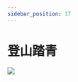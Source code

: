 ```yaml
---
sidebar_position: 17
---
```


# 登山踏青
<image src="sc-dialog/hiking" ratio="0.5" />
<dialog>
# Hey Carol, what are you doing this weekend?
## I'm going [hiking/n.] with my husband and our hiking [club/n.].
# You have a hiking club?
## Yes, we do.
## We have 30 to 40 people of all ages and [skill/n.] [levels:level/n./3].
# That's great.
# Do you guys do day hikes or multi-day hikes?
## Mostly day hikes, but we do five or six multi-day hikes a year.
# Do you hike around the island or do you go [overseas:oversea] too?
## So far, our hikes are around the island.
## Next year, we will do our first overseas hiking trip by doing a one-week hiking trip to Nepal.
# That sounds fun.
# I would love to join your hiking club.
## Sure, join us!
## I'll send you our Facebook page and you'll see all our [upcoming/adj.] activities there.
# OK.
# Thanks!
</dialog>
